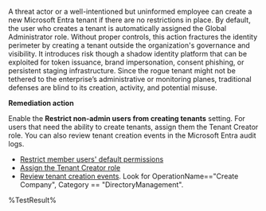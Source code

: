 A threat actor or a well-intentioned but uninformed employee can create a new Microsoft Entra tenant if there are no restrictions in place. By default, the user who creates a tenant is automatically assigned the Global Administrator role. Without proper controls, this action fractures the identity perimeter by creating a tenant outside the organization's governance and visibility. It introduces risk though a shadow identity platform that can be exploited for token issuance, brand impersonation, consent phishing, or persistent staging infrastructure. Since the rogue tenant might not be tethered to the enterprise’s administrative or monitoring planes, traditional defenses are blind to its creation, activity, and potential misuse.

**Remediation action**

Enable the **Restrict non-admin users from creating tenants** setting. For users that need the ability to create tenants, assign them the Tenant Creator role. You can also review tenant creation events in the Microsoft Entra audit logs.

- [Restrict member users' default permissions](https://learn.microsoft.com/entra/fundamentals/users-default-permissions?wt.mc_id=zerotrustrecommendations_automation_content_cnl_csasci#restrict-member-users-default-permissions)
- [Assign the Tenant Creator role](https://learn.microsoft.com/entra/identity/role-based-access-control/permissions-reference?wt.mc_id=zerotrustrecommendations_automation_content_cnl_csasci#tenant-creator)
- [Review tenant creation events](https://learn.microsoft.com/entra/identity/monitoring-health/reference-audit-activities?wt.mc_id=zerotrustrecommendations_automation_content_cnl_csasci#core-directory). Look for OperationName=="Create Company", Category == "DirectoryManagement".
<!--- Results --->
%TestResult%

